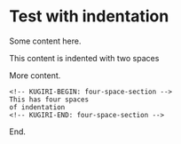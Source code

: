 # Test with indentation

Some content here.

  <!-- KUGIRI-BEGIN: indented-section -->
  This content is indented
  with two spaces
  <!-- KUGIRI-END: indented-section -->

More content.

    <!-- KUGIRI-BEGIN: four-space-section -->
    This has four spaces
    of indentation
    <!-- KUGIRI-END: four-space-section -->

End.
